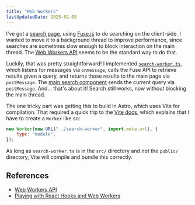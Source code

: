 ```yaml
---
title: "Web Workers"
lastUpdatedDate: 2025-02-05
---
```


I've got a [search page](/search), using [Fuse.js](https://fusejs.io) to do searching on the client-side.
I wanted to move it to a background thread to improve performance, since searches are sometimes slow enough to block interaction on the main thread.
The [Web Workers API](https://developer.mozilla.org/en-US/docs/Web/API/Web_Workers_API) seems to be the standard way to do that.

Luckily, that was pretty straightforward!
I implemented [`search-worker.ts`](https://github.com/rwblickhan/astro-rwblickhan.org/blob/main/src/search-worker.ts), which listens for messages via `onmessage`, calls the Fuse API to retrieve results given a query, and returns those results to the main page via `postMessage`.
The [main search component](https://github.com/rwblickhan/astro-rwblickhan.org/blob/main/src/components/Search.tsx) sends the current query via `postMessage`.
And... that's about it! Search still works, now without blocking the main thread.

The one tricky part was getting this to build in Astro, which uses Vite for compilation.
That required a quick trip to the [Vite docs](https://vitejs.dev/guide/features.html#web-workers), which explains that I have to create a `Worker` like so:

```javascript
new Worker(new URL("../search-worker", import.meta.url), {
    type: "module",
});
```

As long as `search-worker.ts` is in the `src/` directory and *not* the `public/` directory, Vite will compile and bundle this correctly.

## References

- [Web Workers API](https://developer.mozilla.org/en-US/docs/Web/API/Web_Workers_API)
- [Playing with React Hooks and Web Workers](https://blog.axlight.com/posts/playing-with-react-hooks-and-web-workers/)